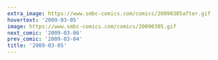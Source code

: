 ```yaml
---
extra_image: https://www.smbc-comics.com/comics/20090305after.gif
hovertext: '2009-03-05'
image: https://www.smbc-comics.com/comics/20090305.gif
next_comic: '2009-03-06'
prev_comic: '2009-03-04'
title: '2009-03-05'
---
```


